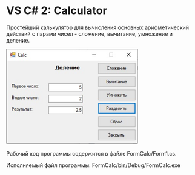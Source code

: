 # VS C# 2: Calculator

Простейший калькулятор для вычисления основных арифметический действий с парами чисел - сложение, вычитание, умножение и деление.

<img src="https://github.com/denis-bush/VS-2-calc/blob/main/1.jpg" height="250"/> 

Рабочий код программы содержится в файле FormCalc/Form1.cs. 

Исполняемый файл программы: FormCalc/bin/Debug/FormCalc.exe
